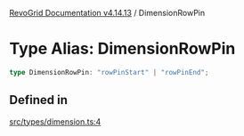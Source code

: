 [RevoGrid Documentation v4.14.13](README.md) / DimensionRowPin

# Type Alias: DimensionRowPin

```ts
type DimensionRowPin: "rowPinStart" | "rowPinEnd";
```

## Defined in

[src/types/dimension.ts:4](https://github.com/revolist/revogrid/blob/4eff1607ca8ee7d75f31750c713182488767268a/src/types/dimension.ts#L4)
